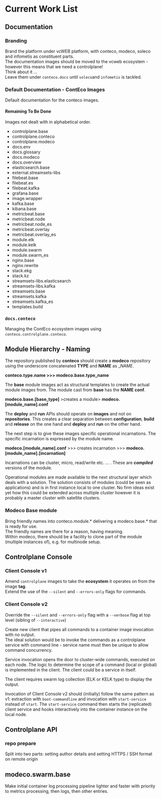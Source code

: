 # Current Work List

## Documentation

### Branding

Brand the platform under vcWEB platform, with conteco, modeco, soleco and infometis as constituent parts.  
The documentation images should be moved to the vcweb ecosystem - however this means that we need a controlplane!  
Think about it ...  
Leave them under `conteco.docs` until `soleco`and `infometis` is tackled.

### Default Documentation - ContEco Images

Default documentation for the conteco images.  

#### Remaining To Be Done

Images not dealt with in alphabetical order.
- controlplane.base
- controlplane.conteco
- controlplane.modeco
- docs.env
- docs.glossary
- docs.modeco
- docs.overview
- elasticsearch.base
- external.streamsets-libs
- filebeat.base
- filebeat.es
- filebeat.kafka
- grafana.base
- image.wrapper
- kafka.base
- kibana.base
- metricbeat.base
- metricbeat.node
- metricbeat.node_es
- metricbeat.overlay
- metricbeat.overlay_es
- module.elk
- module.kelk
- module.swarm
- module.swarm_es
- nginx.base
- nginx.rewrite
- stack.ekg
- stack.kz
- streamsets-libs.elasticsearch
- streamsets-libs.kafka
- streamsets.base
- streamsets.kafka
- streamsets.kafka_es
- templates.build

### `docs.conteco`

Managing the ContEco ecosystem images using `conteco.controlplane.conteco`.

## Module Hierarchy - Naming

The repository published by __conteco__ should create a __modeco__ repository using the underscore concatenated __TYPE__ and __NAME__ as __NAME_.

__conteco.type.name >>> modeco.base.type_name__

The __base__ module images act as structural templates to create the actual module images from. The module cast from __base__ has the __NAME__ __conf__.

__modeco.base.[base_type]__ >creates a module> __modeco.[module_name].conf__

The __deploy__ and __run__ APIs should operate on __images__ and not on __repositories__. This creates a clear separation between __configuration__, __build__ and __release__ on the one hand and __deploy__ and __run__ on the other hand.

The next step is to give these images specific operational incarnations. The specific incarnation is expressed by the module name.

__modeco.[module_name].conf__ >>> creates incarnation >>> __modeco.[module_name].[incarnation]__

Incarnations can be cluster, micro, read/write  etc. ... . These are ___compiled___ versions of the module.

Operational modules are made available to the next structural layer which deals with a solution. The solution consists of modules (could be seen as applications) and is in first instance local to one cluster. No firm ideas exist yet how this could be extended across multiple cluster however it is probably a master cluster with satellite clusters.

### Modeco Base module

Bring friendly names into conteco.module.* delivering a modeco.base.* that is ready for use.  
The friendly names are there for a reason, having meaning.  
Within modeco, there should be a facility to clone part of the module (multiple instances of), e.g. for multinode setup.  

## Controlplane Console

### Client Console v1

Amend `controlplane` images to take the __ecosystem__ it operates on from the image __tag__.  
Extend the use of the `--silent` and `--errors-only` flags for commands.  

### Client Console v2

Override the `--silent` and `--errors-only` flag with a `--verbose` flag at top level (sibling of `--interactive`)

Create new client that pipes all commands to a container image invocation with no output.  
The ideal solution would be to invoke the commands as a controlplane service with command line - service name must then be unique to allow command concurrency.  

Service invocation opens the door to cluster-wide commands, executed on each node. The logic to determine the scope of a command (local or global) is implemented in the client. The client could be a service in itself.

The client requires swarm log collection (ELK or KELK type) to display the output.

Invocation of Client Console v2 should (initially) follow the same pattern as v1: extraction with `boot-commandline` and invocation with `start-service` instead of `start`. The `start-service` command then starts the (replicated) client service and hooks interactively into the container instance on the local node.

## Controlplane API

### repo prepare

Split into two parts: setting author details and setting HTTPS / SSH format on remote origin

## modeco.swarm.base

Make initial container log processing pipeline lighter and faster with priority to metrics processing, then logs, then other entries.
